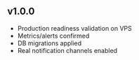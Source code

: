 ## v1.0.0
- Production readiness validation on VPS
- Metrics/alerts confirmed
- DB migrations applied
- Real notification channels enabled
